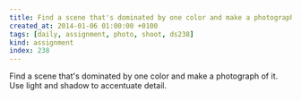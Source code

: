 ```yaml
---
title: Find a scene that's dominated by one color and make a photograph of it. Use light and shadow to accentuate detail.
created_at: 2014-01-06 01:00:00 +0100
tags: [daily, assignment, photo, shoot, ds238]
kind: assignment
index: 238
---
```


Find a scene that's dominated by one color and make a photograph of it. Use light and shadow to accentuate detail.
